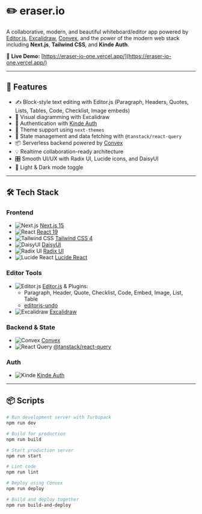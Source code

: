 # ✏️ eraser.io

A collaborative, modern, and beautiful whiteboard/editor app powered by [Editor.js](https://editorjs.io/), [Excalidraw](https://excalidraw.com/), [Convex](https://convex.dev/), and the power of the modern web stack including **Next.js**, **Tailwind CSS**, and **Kinde Auth**.

🔗 **Live Demo:** [https://eraser-io-one.vercel.app/](https://eraser-io-one.vercel.app/)

---

## 🚀 Features

- ✍️ Block-style text editing with Editor.js (Paragraph, Headers, Quotes, Lists, Tables, Code, Checklist, Image embeds)
- 🎨 Visual diagramming with Excalidraw
- 🔐 Authentication with [Kinde Auth](https://kinde.com/)
- 🌈 Theme support using `next-themes`
- 🧠 State management and data fetching with `@tanstack/react-query`
- 📦 Serverless backend powered by [Convex](https://convex.dev/)
- 💡 Realtime collaboration-ready architecture
- 🎛️ Smooth UI/UX with Radix UI, Lucide icons, and DaisyUI
- 🌙 Light & Dark mode toggle

---

## 🛠️ Tech Stack

### **Frontend** 
- ![Next.js](https://img.shields.io/badge/Next.js-000000?style=for-the-badge&logo=next.js&logoColor=white) [Next.js 15](https://nextjs.org/)
- ![React](https://img.shields.io/badge/React-61DAFB?style=for-the-badge&logo=react&logoColor=black) [React 19](https://react.dev/)
- ![Tailwind CSS](https://img.shields.io/badge/Tailwind_CSS-38B2AC?style=for-the-badge&logo=tailwind-css&logoColor=white) [Tailwind CSS 4](https://tailwindcss.com/)
- ![DaisyUI](https://img.shields.io/badge/DaisyUI-2E2B5F?style=for-the-badge&logo=daisyui&logoColor=white) [DaisyUI](https://daisyui.com/)
- ![Radix UI](https://img.shields.io/badge/Radix_UI-000000?style=for-the-badge&logo=radix-ui&logoColor=white) [Radix UI](https://www.radix-ui.com/)
- ![Lucide React](https://img.shields.io/badge/Lucide-Black?style=for-the-badge&logo=lucide&logoColor=white) [Lucide React](https://lucide.dev/)

### **Editor Tools**
- ![Editor.js](https://img.shields.io/badge/Editor.js-F6F6F6?style=for-the-badge&logo=editorjs&logoColor=000) [Editor.js](https://editorjs.io/) & Plugins:
  - Paragraph, Header, Quote, Checklist, Code, Embed, Image, List, Table
  - [editorjs-undo](https://www.npmjs.com/package/editorjs-undo)
- ![Excalidraw](https://img.shields.io/badge/Excalidraw-FF4444?style=for-the-badge&logo=excalidraw&logoColor=white) [Excalidraw](https://github.com/excalidraw/excalidraw)

### **Backend & State**
- ![Convex](https://img.shields.io/badge/Convex-FF2A00?style=for-the-badge&logo=convex&logoColor=white) [Convex](https://convex.dev/)
- ![React Query](https://img.shields.io/badge/TanStack_Query-FF4154?style=for-the-badge&logo=react-query&logoColor=white) [@tanstack/react-query](https://tanstack.com/query/latest)

### **Auth**
- ![Kinde](https://img.shields.io/badge/Kinde_Auth-1F4690?style=for-the-badge&logo=kinde&logoColor=white) [Kinde Auth](https://kinde.com/)

---

## 📦 Scripts

```bash
# Run development server with Turbopack
npm run dev

# Build for production
npm run build

# Start production server
npm run start

# Lint code
npm run lint

# Deploy using Convex
npm run deploy

# Build and deploy together
npm run build-and-deploy
